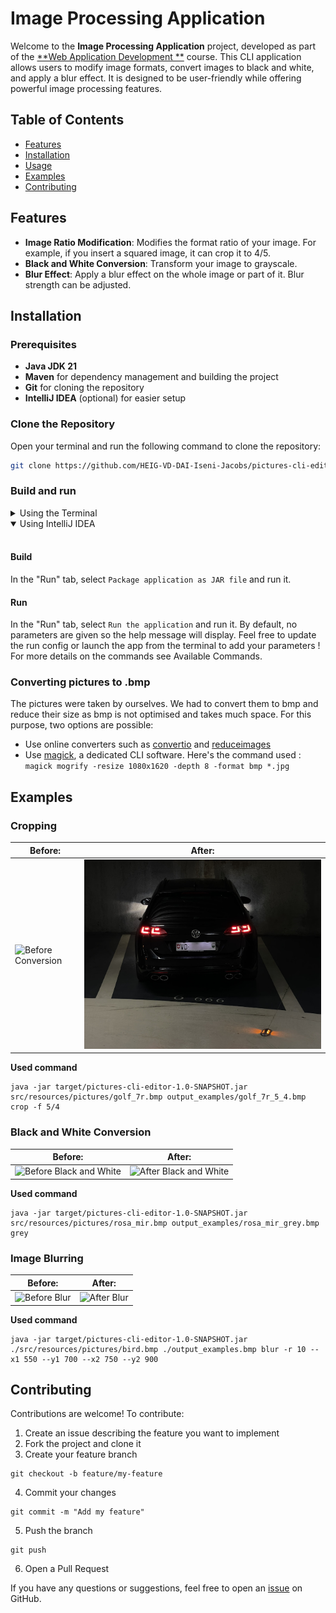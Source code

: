 # Image Processing Application

Welcome to the **Image Processing Application** project, developed as part of the [**Web Application Development
**](https://github.com/heig-vd-dai-course) course. This CLI application allows users to modify image formats, convert
images to black and white, and apply a blur effect. It is designed to be user-friendly while offering powerful image
processing features.

## Table of Contents

- [Features](#features)
- [Installation](#installation)
- [Usage](#usage)
- [Examples](#examples)
- [Contributing](#contributing)

## Features

- **Image Ratio Modification**: Modifies the format ratio of your image. For example, if you insert a squared image, it
  can crop it to 4/5.
- **Black and White Conversion**: Transform your image to grayscale.
- **Blur Effect**: Apply a blur effect on the whole image or part of it. Blur strength can be adjusted.

## Installation

### Prerequisites

- **Java JDK 21**
- **Maven** for dependency management and building the project
- **Git** for cloning the repository
- **IntelliJ IDEA** (optional) for easier setup

### Clone the Repository

Open your terminal and run the following command to clone the repository:

```bash
git clone https://github.com/HEIG-VD-DAI-Iseni-Jacobs/pictures-cli-editor.git
```

### Build and run

<details>
<summary>Using the Terminal</summary>
<br>

#### Build the Project

Navigate to the cloned project directory and use Maven to build the application:

```bash
cd pictures-cli-editor
mvn spotless:apply dependency:go-offline clean compile package
```

#### Usage

Once the project is built, you can run the application using the following command:

```bash
java -jar target/pictures-cli-editor-1.0-SNAPSHOT.jar <inputPath> <outputPath> <command>
```

The application provides a command-line interface where you can choose the desired image processing options.

#### Required parameter

1. **input path** specifies which picture you want to modify

#### Optional parameter

1. **output path** specifies where you want to save the modified image. If not provided, the input path will be used
   and "_edited" will be appended to the file name before the extension. The output file will always be in .bmp format.

#### Available Commands

1. **grey**
2. **blur**
3. **crop**

Select the desired option by entering the corresponding name.
</details>

<details open>
<summary>Using IntelliJ IDEA</summary>
<br>

#### Build

In the "Run" tab, select `Package application as JAR file` and run it.

#### Run

In the "Run" tab, select `Run the application` and run it.
By default, no parameters are given so the help message will display.
Feel free to update the run config or launch the app from the terminal to add your parameters !
For more details on the commands see Available Commands.

</details>

### Converting pictures to .bmp

The pictures were taken by ourselves. We had to convert them to bmp and reduce their size as bmp is not optimised and
takes
much space. For this purpose, two options are possible:

- Use online converters such as [convertio](https://convertio.co/fr/download/)
  and [reduceimages](https://www.reduceimages.com/)
- Use [magick](https://imagemagick.org/index.php), a dedicated CLI software. Here's the command used :  
  `magick mogrify -resize 1080x1620 -depth 8 -format bmp *.jpg`

## Examples

### Cropping

| **Before:**                                              | **After:**                                           |
|----------------------------------------------------------|------------------------------------------------------|
| ![Before Conversion](src/resources/pictures/golf_7r.bmp) | ![After Conversion](output_examples/golf_7r_5_4.bmp) |

**Used command**

````shell
java -jar target/pictures-cli-editor-1.0-SNAPSHOT.jar src/resources/pictures/golf_7r.bmp output_examples/golf_7r_5_4.bmp crop -f 5/4
````

### Black and White Conversion

| **Before:**                                                    | **After:**                                                  |
|----------------------------------------------------------------|-------------------------------------------------------------|
| ![Before Black and White](src/resources/pictures/rosa_mir.bmp) | ![After Black and White](output_examples/rosa_mir_grey.bmp) |

**Used command**

````shell
java -jar target/pictures-cli-editor-1.0-SNAPSHOT.jar src/resources/pictures/rosa_mir.bmp output_examples/rosa_mir_grey.bmp grey

````

### Image Blurring

| **Before:**                                     | **After:**                                        |
|-------------------------------------------------|---------------------------------------------------|
| ![Before Blur](src/resources/pictures/bird.bmp) | ![After Blur](output_examples/bird_blurred.bmp) |

**Used command**

````shell
java -jar target/pictures-cli-editor-1.0-SNAPSHOT.jar ./src/resources/pictures/bird.bmp ./output_examples.bmp blur -r 10 --x1 550 --y1 700 --x2 750 --y2 900
````

## Contributing

Contributions are welcome! To contribute:

1. Create an issue describing the feature you want to implement
2. Fork the project and clone it
3. Create your feature branch

````shell
git checkout -b feature/my-feature
````

4. Commit your changes

````shell
git commit -m "Add my feature"
````

5. Push the branch

```shell
git push
```

6. Open a Pull Request

If you have any questions or suggestions, feel free to open
an [issue](https://github.com/HEIG-VD-DAI-Iseni-Jacobs/pictures-cli-editor/issues) on GitHub.
